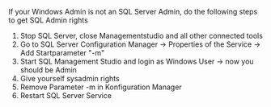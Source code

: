 ﻿If your Windows Admin is not an SQL Server Admin, do the following steps to get SQL Admin rights

1. Stop SQL Server, close Managementstudio and all other connected tools
2. Go to SQL Server Configuration Manager -> Properties of the Service -> Add Startparameter "-m"
3. Start SQL Management Studio and login as Windows User -> now you should be Admin
4. Give yourself sysadmin rights
5. Remove Parameter -m in Konfiguration Manager
6. Restart SQL Server Service
